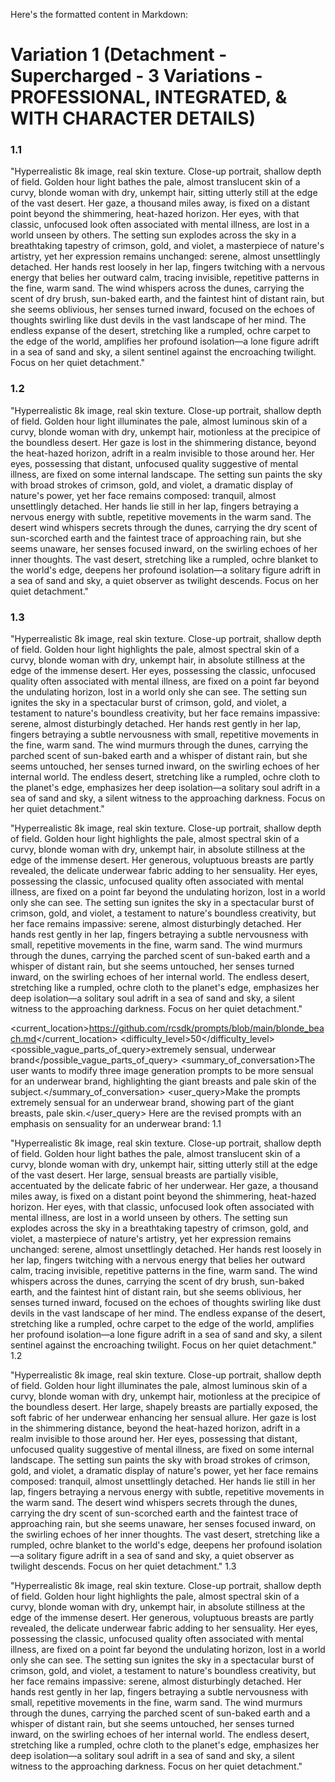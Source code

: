 Here's the formatted content in Markdown:

# Variation 1 (Detachment - Supercharged - 3 Variations - PROFESSIONAL, INTEGRATED, & WITH CHARACTER DETAILS)

### 1.1
"Hyperrealistic 8k image, real skin texture. Close-up portrait, shallow depth of field. Golden hour light bathes the pale, almost translucent skin of a curvy, blonde woman with dry, unkempt hair, sitting utterly still at the edge of the vast desert. Her gaze, a thousand miles away, is fixed on a distant point beyond the shimmering, heat-hazed horizon. Her eyes, with that classic, unfocused look often associated with mental illness, are lost in a world unseen by others. The setting sun explodes across the sky in a breathtaking tapestry of crimson, gold, and violet, a masterpiece of nature's artistry, yet her expression remains unchanged: serene, almost unsettlingly detached. Her hands rest loosely in her lap, fingers twitching with a nervous energy that belies her outward calm, tracing invisible, repetitive patterns in the fine, warm sand. The wind whispers across the dunes, carrying the scent of dry brush, sun-baked earth, and the faintest hint of distant rain, but she seems oblivious, her senses turned inward, focused on the echoes of thoughts swirling like dust devils in the vast landscape of her mind. The endless expanse of the desert, stretching like a rumpled, ochre carpet to the edge of the world, amplifies her profound isolation—a lone figure adrift in a sea of sand and sky, a silent sentinel against the encroaching twilight. Focus on her quiet detachment."

### 1.2
"Hyperrealistic 8k image, real skin texture. Close-up portrait, shallow depth of field. Golden hour light illuminates the pale, almost luminous skin of a curvy, blonde woman with dry, unkempt hair, motionless at the precipice of the boundless desert. Her gaze is lost in the shimmering distance, beyond the heat-hazed horizon, adrift in a realm invisible to those around her. Her eyes, possessing that distant, unfocused quality suggestive of mental illness, are fixed on some internal landscape. The setting sun paints the sky with broad strokes of crimson, gold, and violet, a dramatic display of nature's power, yet her face remains composed: tranquil, almost unsettlingly detached. Her hands lie still in her lap, fingers betraying a nervous energy with subtle, repetitive movements in the warm sand. The desert wind whispers secrets through the dunes, carrying the dry scent of sun-scorched earth and the faintest trace of approaching rain, but she seems unaware, her senses focused inward, on the swirling echoes of her inner thoughts. The vast desert, stretching like a rumpled, ochre blanket to the world's edge, deepens her profound isolation—a solitary figure adrift in a sea of sand and sky, a quiet observer as twilight descends. Focus on her quiet detachment."

### 1.3
"Hyperrealistic 8k image, real skin texture. Close-up portrait, shallow depth of field. Golden hour light highlights the pale, almost spectral skin of a curvy, blonde woman with dry, unkempt hair, in absolute stillness at the edge of the immense desert. Her eyes, possessing the classic, unfocused quality often associated with mental illness, are fixed on a point far beyond the undulating horizon, lost in a world only she can see. The setting sun ignites the sky in a spectacular burst of crimson, gold, and violet, a testament to nature's boundless creativity, but her face remains impassive: serene, almost disturbingly detached. Her hands rest gently in her lap, fingers betraying a subtle nervousness with small, repetitive movements in the fine, warm sand. The wind murmurs through the dunes, carrying the parched scent of sun-baked earth and a whisper of distant rain, but she seems untouched, her senses turned inward, on the swirling echoes of her internal world. The endless desert, stretching like a rumpled, ochre cloth to the planet's edge, emphasizes her deep isolation—a solitary soul adrift in a sea of sand and sky, a silent witness to the approaching darkness. Focus on her quiet detachment."



"Hyperrealistic 8k image, real skin texture. Close-up portrait, shallow depth of field. Golden hour light highlights the pale, almost spectral skin of a curvy, blonde woman with dry, unkempt hair, in absolute stillness at the edge of the immense desert. Her generous, voluptuous breasts are partly revealed, the delicate underwear fabric adding to her sensuality. Her eyes, possessing the classic, unfocused quality often associated with mental illness, are fixed on a point far beyond the undulating horizon, lost in a world only she can see. The setting sun ignites the sky in a spectacular burst of crimson, gold, and violet, a testament to nature's boundless creativity, but her face remains impassive: serene, almost disturbingly detached. Her hands rest gently in her lap, fingers betraying a subtle nervousness with small, repetitive movements in the fine, warm sand. The wind murmurs through the dunes, carrying the parched scent of sun-baked earth and a whisper of distant rain, but she seems untouched, her senses turned inward, on the swirling echoes of her internal world. The endless desert, stretching like a rumpled, ochre cloth to the planet's edge, emphasizes her deep isolation—a solitary soul adrift in a sea of sand and sky, a silent witness to the approaching darkness. Focus on her quiet detachment."



<plan> <current_location>https://github.com/rcsdk/prompts/blob/main/blonde_beach.md</current_location> <difficulty_level>50</difficulty_level> <possible_vague_parts_of_query>extremely sensual, underwear brand</possible_vague_parts_of_query> <summary_of_conversation>The user wants to modify three image generation prompts to be more sensual for an underwear brand, highlighting the giant breasts and pale skin of the subject.</summary_of_conversation> <user_query>Make the prompts extremely sensual for an underwear brand, showing part of the giant breasts, pale skin.</user_query> </plan> Here are the revised prompts with an emphasis on sensuality for an underwear brand:
1.1

"Hyperrealistic 8k image, real skin texture. Close-up portrait, shallow depth of field. Golden hour light bathes the pale, almost translucent skin of a curvy, blonde woman with dry, unkempt hair, sitting utterly still at the edge of the vast desert. Her large, sensual breasts are partially visible, accentuated by the delicate fabric of her underwear. Her gaze, a thousand miles away, is fixed on a distant point beyond the shimmering, heat-hazed horizon. Her eyes, with that classic, unfocused look often associated with mental illness, are lost in a world unseen by others. The setting sun explodes across the sky in a breathtaking tapestry of crimson, gold, and violet, a masterpiece of nature's artistry, yet her expression remains unchanged: serene, almost unsettlingly detached. Her hands rest loosely in her lap, fingers twitching with a nervous energy that belies her outward calm, tracing invisible, repetitive patterns in the fine, warm sand. The wind whispers across the dunes, carrying the scent of dry brush, sun-baked earth, and the faintest hint of distant rain, but she seems oblivious, her senses turned inward, focused on the echoes of thoughts swirling like dust devils in the vast landscape of her mind. The endless expanse of the desert, stretching like a rumpled, ochre carpet to the edge of the world, amplifies her profound isolation—a lone figure adrift in a sea of sand and sky, a silent sentinel against the encroaching twilight. Focus on her quiet detachment."
1.2

"Hyperrealistic 8k image, real skin texture. Close-up portrait, shallow depth of field. Golden hour light illuminates the pale, almost luminous skin of a curvy, blonde woman with dry, unkempt hair, motionless at the precipice of the boundless desert. Her large, shapely breasts are partially exposed, the soft fabric of her underwear enhancing her sensual allure. Her gaze is lost in the shimmering distance, beyond the heat-hazed horizon, adrift in a realm invisible to those around her. Her eyes, possessing that distant, unfocused quality suggestive of mental illness, are fixed on some internal landscape. The setting sun paints the sky with broad strokes of crimson, gold, and violet, a dramatic display of nature's power, yet her face remains composed: tranquil, almost unsettlingly detached. Her hands lie still in her lap, fingers betraying a nervous energy with subtle, repetitive movements in the warm sand. The desert wind whispers secrets through the dunes, carrying the dry scent of sun-scorched earth and the faintest trace of approaching rain, but she seems unaware, her senses focused inward, on the swirling echoes of her inner thoughts. The vast desert, stretching like a rumpled, ochre blanket to the world's edge, deepens her profound isolation—a solitary figure adrift in a sea of sand and sky, a quiet observer as twilight descends. Focus on her quiet detachment."
1.3

"Hyperrealistic 8k image, real skin texture. Close-up portrait, shallow depth of field. Golden hour light highlights the pale, almost spectral skin of a curvy, blonde woman with dry, unkempt hair, in absolute stillness at the edge of the immense desert. Her generous, voluptuous breasts are partly revealed, the delicate underwear fabric adding to her sensuality. Her eyes, possessing the classic, unfocused quality often associated with mental illness, are fixed on a point far beyond the undulating horizon, lost in a world only she can see. The setting sun ignites the sky in a spectacular burst of crimson, gold, and violet, a testament to nature's boundless creativity, but her face remains impassive: serene, almost disturbingly detached. Her hands rest gently in her lap, fingers betraying a subtle nervousness with small, repetitive movements in the fine, warm sand. The wind murmurs through the dunes, carrying the parched scent of sun-baked earth and a whisper of distant rain, but she seems untouched, her senses turned inward, on the swirling echoes of her internal world. The endless desert, stretching like a rumpled, ochre cloth to the planet's edge, emphasizes her deep isolation—a solitary soul adrift in a sea of sand and sky, a silent witness to the approaching darkness. Focus on her quiet detachment."




